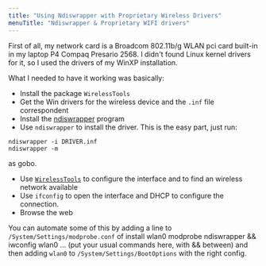 ```yaml
---
title: "Using Ndiswrapper with Proprietary Wireless Drivers"
menuTitle: "Ndiswrapper & Proprietary WIFI drivers"
---
```


First of all, my network card is a Broadcom 802.11b/g WLAN pci card built-in in
my laptop P4 Compaq Presario 2568. I didn't found Linux kernel drivers for it,
so I used the drivers of my WinXP installation.

What I needed to have it working was basically:

-   Install the package `WirelessTools`
-   Get the Win drivers for the wireless device and the `.inf` file
    correspondent
-   Install the [ndiswrapper](http://ndiswrapper.sourceforge.net/) program
-   Use `ndiswrapper` to install the driver. This is the easy part, just run:

```fish
ndiswrapper -i DRIVER.inf
ndiswrapper -m
```

as gobo.

-   Use
    [`WirelessTools`](https://github.com/gobolinux/Recipes/tree/master/Wireless-Tools)
    to configure the interface and to find an wireless network available
-   Use `ifconfig` to open the interface and DHCP to configure the connection.
-   Browse the web

You can automate some of this by adding a line to
`/System/Settings/modprobe.conf` of install wlan0 modprobe ndiswrapper &&
iwconfig wlan0 ... (put your usual commands here, with && between) and then
adding `wlan0` to `/System/Settings/BootOptions` with the right config.
